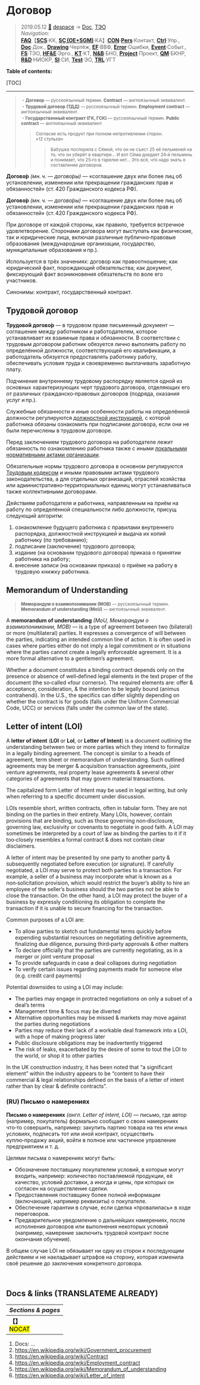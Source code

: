 # Договор
> 2019.05.12 [🚀](../../index/index.md) [despace](index.md) → [Doc](doc.md), [ТЭО](fs.md)  
> *Navigation:*  
> **[FAQ](faq.md)**【**[SCS](scs.md)**·КК, **[SC (OE+SGM)](sc.md)**·КА】**[CON](contact.md)·[Pers](person.md)**·Контакт, **[Ctrl](control.md)**·Упр., **[Doc](doc.md)**·Док., **[Drawing](drawing.md)**·Чертёж, **[EF](ef.md)**·ВВФ, **[Error](error.md)**·Ошибки, **[Event](event.md)**·Событ., **[FS](fs.md)**·ТЭО, **[HF&E](hfe.md)**·Эрго., **[KT](kt.md)**·КТ, **[N&B](nnb.md)**·БНО, **[Project](project.md)**·Проект, **[QM](qm.md)**·БКНР, **[R&D](rnd.md)**·НИОКР, **[SI](si.md)**·СИ, **[Test](test.md)**·ЭО, **[TRL](trl.md)**·УГТ

**Table of contents:**

[TOC]

---

> <small> ・**Договор** — русскоязычный термин. **Contract** — англоязычный эквивалент.<br> ・**Трудовой договор (ТДД)** — русскоязычный термин. **Employment contract** — англоязычный эквивалент.<br> ・**Государственный контракт (ГК, ГСК)** — русскоязычный термин. **Public contract** — англоязычный эквивалент.</small>  
>> <small>Согласие есть продукт при полном непротивлении сторон.<br> *«12 стульев»*</small>  
>>> <small>Бабушка поспорила с Сёмой, что он не съест 25 её пельменей на то, что он уберёт в квартире… И вот Сёма доедает 24‑й пельмень и понимает, что 25‑го в тарелке нет… Это всё, что надо знать о составлении договоров.</small>

**Догово́р** *(мн. ч. — догово́ры)* — «соглашение двух или более лиц об установлении, изменении или прекращении гражданских прав и обязанностей» (ст. 420 Гражданского кодекса РФ).

**Догово́р** *(мн. ч. — догово́ры)* — «соглашение двух или более лиц об установлении, изменении или прекращении гражданских прав и обязанностей» (ст. 420 Гражданского кодекса РФ).

При договоре от каждой стороны, как правило, требуется встречное удовлетворение. Сторонами договора могут выступать как физические, так и юридические лица, включая различные публично‑правовые образования (международные организации, государство, муниципальные образования и пр.).

Используется в трёх значениях: договор как правоотношение; как юридический факт, порождающий обязательства; как документ, фиксирующий факт возникновения обязательств по воле его участников.

Синонимы: контракт, государственный контракт.



## Трудовой договор
**Трудово́й догово́р** — в трудовом праве письменный документ — соглашение между работником и работодателем, которое устанавливает их взаимные права и обязанности. В соответствии с трудовым договором работник обязуется лично выполнять работу по определённой должности, соответствующей его квалификации, а работодатель обязуется предоставлять работнику работу, обеспечивать условия труда и своевременно выплачивать заработную плату.

Подчинение внутреннему трудовому распорядку является одной из основных характеризующих черт трудового договора, отделяющих его от различных гражданско‑правовых договоров (подряда, оказания услуг и пр.).

Служебные обязанности и иные особенности работы на определённой должности регулируются [должностной инструкцией](дин.md), с которой работника обязаны ознакомить при подписании договора, если они не были перечислены в трудовом договоре.

Перед заключением трудового договора на работодателе лежит обязанность по ознакомлению работника также с иными [локальными нормативными актами организации](doc.md).

Обязательные нормы трудового договора в основном регулируются [Трудовым кодексом](labour_code_ru.md) и иными правовыми актами трудового законодательства, а для отдельных организаций, отраслей хозяйства или административно‑территориальных единиц могут устанавливаться также коллективными договорами.

Действиям работодателя и работника, направленным на приём на работу по определённой специальности либо должности, присущ следующий алгоритм:

   1. ознакомление будущего работника с правилами внутреннего распорядка, должностной инструкцией и выдача их копий работнику (по требованию);
   1. подписание (заключение) трудового договора;
   1. издание (на основании трудового договора) приказа о принятии работника на работу;
   1. внесение записи (на основании приказа) о приёме на работу в трудовую книжку работника.



## Memorandum of Understanding
> <small>**Меморандум о взаимопонимании (МОВ)** — русскоязычный термин. **Memorandum of understanding (MoU)** — англоязычный эквивалент.</small>

A **memorandum of understanding** *(MoU, Меморандум о взаимопонимании, МОВ)* — is a type of agreement between two (bilateral) or more (multilateral) parties. It expresses a convergence of will between the parties, indicating an intended common line of action. It is often used in cases where parties either do not imply a legal commitment or in situations where the parties cannot create a legally enforceable agreement. It is a more formal alternative to a gentlemen’s agreement.

Whether a document constitutes a binding contract depends only on the presence or absence of well‑defined legal elements in the text proper of the document (the so‑called «four corners»). The required elements are: offer & acceptance, consideration, & the intention to be legally bound (animus contrahendi). In the U.S., the specifics can differ slightly depending on whether the contract is for goods (falls under the Uniform Commercial Code, UCC) or services (falls under the common law of the state).



## Letter of intent (LOI)
A **letter of intent** (**LOI** or **LoI**, or **Letter of Intent**) is a document outlining the understanding between two or more parties which they intend to formalize in a legally binding agreement. The concept is similar to a heads of agreement, term sheet or memorandum of understanding. Such outlined agreements may be merger & acquisition transaction agreements, joint venture agreements, real property lease agreements & several other categories of agreements that may govern material transactions.

The capitalized form Letter of Intent may be used in legal writing, but only when referring to a specific document under discussion.

LOIs resemble short, written contracts, often in tabular form. They are not binding on the parties in their entirety. Many LOIs, however, contain provisions that are binding, such as those governing non‑disclosure, governing law, exclusivity or covenants to negotiate in good faith. A LOI may sometimes be interpreted by a court of law as binding the parties to it if it too‑closely resembles a formal contract & does not contain clear disclaimers.

A letter of intent may be presented by one party to another party & subsequently negotiated before execution (or signature). If carefully negotiated, a LOI may serve to protect both parties to a transaction. For example, a seller of a business may incorporate what is known as a non‑solicitation provision, which would restrict the buyer’s ability to hire an employee of the seller’s business should the two parties not be able to close the transaction. On the other hand, a LOI may protect the buyer of a business by expressly conditioning its obligation to complete the transaction if it is unable to secure financing for the transaction.

Common purposes of a LOI are:

   - To allow parties to sketch out fundamental terms quickly before expending substantial resources on negotiating definitive agreements, finalizing due diligence, pursuing third‑party approvals & other matters
   - To declare officially that the parties are currently negotiating, as in a merger or joint venture proposal
   - To provide safeguards in case a deal collapses during negotiation
   - To verify certain issues regarding payments made for someone else (e.g. credit card payments)

Potential downsides to using a LOI may include:

   - The parties may engage in protracted negotiations on only a subset of a deal’s terms
   - Management time & focus may be diverted
   - Alternative opportunities may be missed & markets may move against the parties during negotiations
   - Parties may reduce their lack of a workable deal framework into a LOI, with a hope of making progress later
   - Public disclosure obligations may be inadvertently triggered
   - The risk of leaks, exacerbated by the desire of some to tout the LOI to the world, or shop it to other parties

In the UK construction industry, it has been noted that “a significant element” within the industry appears to be “content to have their commercial & legal relationships defined on the basis of a letter of intent rather than by clear & definite contracts”.



### (RU) Письмо о намерениях
**Письмо о намерениях** *(англ. Letter of intent, LOI)* — письмо, где автор (например, покупатель) формально сообщает о своих намерениях что‑то совершить, например: закупить партию товара на тех или иных условиях, подписать тот или иной контракт, осуществить куплю‑продажу акций, войти в полное или частичное управление предприятием и т. д.

Целями письма о намерениях могут быть:

   - Обозначение поставщику покупателем условий, в которые могут входить, например: количество поставляемой продукции, её качество, условий доставки, а иногда и цены, при которых он согласен на осуществление сделки.
   - Предоставления поставщику более полной информации (включающей, например реквизиты) о покупателе.
   - Обеспечение гарантии в случае, если сделка «провалилась» в ходе переговоров.
   - Предварительное уведомление о дальнейших намерениях, после исполнения договоров или выполнения некоторых условий (например, намерение заключить трудовой контракт после окончания обучения).

В общем случае LOI не обязывает ни одну из сторон к последующим действиям и не накладывает штрафов на сторону, которая изменила своё решение до заключения конкретного договора.



<p style="page-break-after:always"> </p>

## Docs & links (TRANSLATEME ALREADY)
|*Sections & pages*|
|:-|
|**【[](.md)】**<br> <mark>NOCAT</mark>|

   1. Docs: …
   1. <https://en.wikipedia.org/wiki/Government_procurement>
   1. <https://en.wikipedia.org/wiki/Contract>
   1. <https://en.wikipedia.org/wiki/Employment_contract>
   1. <https://en.wikipedia.org/wiki/Memorandum_of_understanding>
   1. <https://en.wikipedia.org/wiki/Letter_of_intent>
